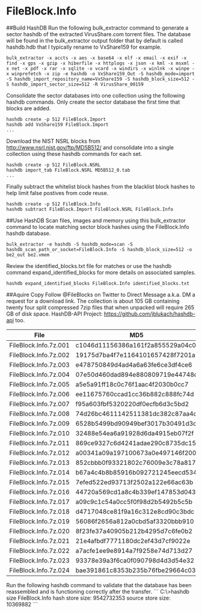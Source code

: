 # FileBlock.Info
##Build HashDB
Run the following bulk_extractor command to generate a sector hashdb of the extracted VirusShare.com torrent files.  The database will be found in the bulk_extractor output folder that by default is called hashdb.hdb that I typically rename to VxShare159 for example.
```
bulk_extractor -x accts -x aes -x base64 -x elf -x email -x exif -x find -x gps -x gzip -x hiberfile -x httplogs -x json -x kml -x msxml -x net -x pdf -x rar -x sqlite -x vcard -x windirs -x winlnk -x winpe -x winprefetch -x zip -e hashdb -o VxShare159_Out -S hashdb_mode=import -S hashdb_import_repository_name=VxShare159 -S hashdb_block_size=512 -S hashdb_import_sector_size=512 -R VirusShare_00159
```
Consolidate the sector databases into one collection using the following hashdb commands.  Only create the sector database the first time that blocks are added.
```
hashdb create -p 512 FileBlock.Import
hashdb add VxShare159 FileBlock.Import
...
```
Download the NIST NSRL blocks from http://www.nsrl.nist.gov/ftp/MD5B512/ and consolidate into a single collection using these hashdb commands for each set.
```
hashdb create -p 512 FileBlock.NSRL
hashdb import_tab FileBlock.NSRL MD5B512_0.tab
...
```
Finally subtract the whitelist block hashes from the blacklist block hashes to help limit false postives from code reuse.
```
hashdb create -p 512 FileBlock.Info
hashdb subtract FileBlock.Import FileBlock.NSRL FileBlock.Info
```
##Use HashDB
Scan files, images and memory using this bulk_extractor command to locate matching sector block hashes using the FileBlock.Info hashdb database.
```
bulk_extractor -e hashdb -S hashdb_mode=scan -S hashdb_scan_path_or_socket=FileBlock.Info -S hashdb_block_size=512 -o be2_out be2.vmem 
```
Review the identified_blocks.txt file for matches or use the hashdb command expand_identified_blocks for more details on associated samples.
```
hashdb expand_identified_blocks FileBlock.Info identified_blocks.txt
```
##Aquire Copy
Follow @FileBlocks on Twitter to Direct Message a.k.a. DM a request for a download link.  The collection is about 105 GB containing twenty four split compressed 7zip files that when unpacked will require 265 GB of disk space. HashDB-API Project: https://github.com/jblukach/hashdb-api too.
<table>
<thead>
<th>File</th>
<th>MD5</th>
</thead>
<tr><td>FileBlock.Info.7z.001</td><td>c1046d11156386a161f2a855529a04c0</td></tr>
<tr><td>FileBlock.Info.7z.002</td><td>19175d7ba4f7e1164101657428f7201a</td></tr>
<tr><td>FileBlock.Info.7z.003</td><td>e478750849d4ad4a6a63fe6ce3df4ce6</td></tr>
<tr><td>FileBlock.Info.7z.004</td><td>07e50d460dad894e880809719e44748c</td></tr>
<tr><td>FileBlock.Info.7z.005</td><td>a5e5a91ff18c0c76f1aac4f2030b0cc7</td></tr>
<tr><td>FileBlock.Info.7z.006</td><td>ee11675760ccad1cc36b882c888fc74d</td></tr>
<tr><td>FileBlock.Info.7z.007</td><td>f95a603fbf5320220df0ecfb6d3c5bd2</td></tr>
<tr><td>FileBlock.Info.7z.008</td><td>74d26bc4611142511381dc382c87aa4d</td></tr>
<tr><td>FileBlock.Info.7z.009</td><td>6528b5499bd90949bef3017b30491d3d</td></tr>
<tr><td>FileBlock.Info.7z.010</td><td>32488e54ea6a91928d6da4915eb07f2f</td></tr>
<tr><td>FileBlock.Info.7z.011</td><td>869ce9327c6d4241adae290c8735dc15</td></tr>
<tr><td>FileBlock.Info.7z.012</td><td>a00341a09a197100673a0e497146f200</td></tr>
<tr><td>FileBlock.Info.7z.013</td><td>852cbbb0f93321802c76009e3c78a817</td></tr>
<tr><td>FileBlock.Info.7z.014</td><td>b67a4c4b8b85916b092721245eecd534</td></tr>
<tr><td>FileBlock.Info.7z.015</td><td>7efed522ed93713f2502a122e66ac63b</td></tr>
<tr><td>FileBlock.Info.7z.016</td><td>44720a569cd1a8c4b339ef147853d043</td></tr>
<tr><td>FileBlock.Info.7z.017</td><td>a09c9c1c54a0cc5f0f98d2b5492b5c5b</td></tr>
<tr><td>FileBlock.Info.7z.018</td><td>d4717048ce81f9a16c312e8cd90c3bdc</td></tr>
<tr><td>FileBlock.Info.7z.019</td><td>56086f2656a812a0cbd5af3320bbb910</td></tr>
<tr><td>FileBlock.Info.7z.020</td><td>8f23fe37a40905b212b4295d7c6fe0b2</td></tr>
<tr><td>FileBlock.Info.7z.021</td><td>21e4afbdf7771180dc2ef43d7cf9022e</td></tr>
<tr><td>FileBlock.Info.7z.022</td><td>a7acfe1ee9e8914a7f9258e74d713d27</td></tr>
<tr><td>FileBlock.Info.7z.023</td><td>93378e39a3f6ca0f090798d4d3d54e32</td></tr>
<tr><td>FileBlock.Info.7z.024</td><td>bae391861c8353b235b76fbe29664c03</td></tr>
</table>
Run the following hashdb command to validate that the database has been reassembled and is functioning correctly after the transfer.
```
C:\>hashdb size FileBlock.Info
hash store size: 9542732353
source store size: 10369882
```
